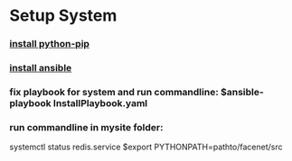 # Setup System
### [install python-pip](https://pip.pypa.io/en/stable/installing/)
### [install ansible](http://docs.ansible.com/ansible/latest/intro_installation.html)
### fix playbook for system and run commandline: $ansible-playbook InstallPlaybook.yaml
### run commandline in mysite folder:
systemctl status redis.service
$export  PYTHONPATH=pathto/facenet/src
